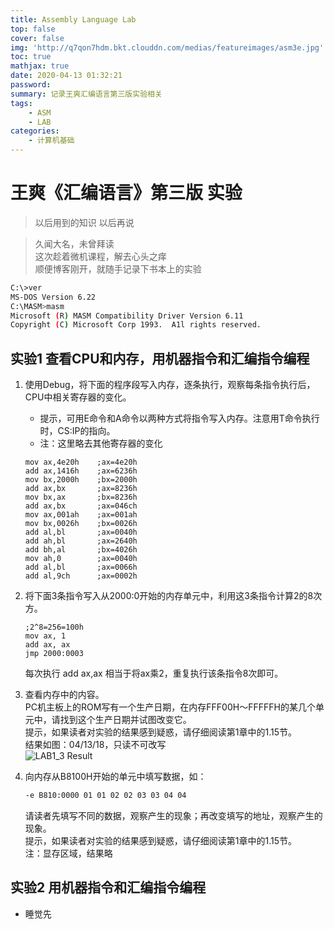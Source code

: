 ```yaml
---
title: Assembly Language Lab
top: false
cover: false
img: 'http://q7qon7hdm.bkt.clouddn.com/medias/featureimages/asm3e.jpg'
toc: true
mathjax: true
date: 2020-04-13 01:32:21
password:
summary: 记录王爽汇编语言第三版实验相关
tags:
    - ASM
    - LAB
categories:
    - 计算机基础
---
```


# 王爽《汇编语言》第三版 实验

> 以后用到的知识 以后再说  

> 久闻大名，未曾拜读  
    这次趁着微机课程，解去心头之痒  
    顺便博客刚开，就随手记录下书本上的实验  

```bash
C:\>ver 
MS-DOS Version 6.22  
C:\MASM>masm
Microsoft (R) MASM Compatibility Driver Version 6.11  
Copyright (C) Microsoft Corp 1993.  A1l rights reserved.
```

## 实验1 查看CPU和内存，用机器指令和汇编指令编程  

1. 使用Debug，将下面的程序段写入内存，逐条执行，观察每条指令执行后，CPU中相关寄存器的变化。  
    - 提示，可用E命令和A命令以两种方式将指令写入内存。注意用T命令执行时，CS:IP的指向。
    - 注：这里略去其他寄存器的变化
    ```x86asm
    mov ax,4e20h    ;ax=4e20h
    add ax,1416h	;ax=6236h
    mov bx,2000h	;bx=2000h
    add ax,bx	    ;ax=8236h
    mov bx,ax	    ;bx=8236h
    add ax,bx	    ;ax=046ch
    mov ax,001ah    ;ax=001ah
    mov bx,0026h	;bx=0026h
    add al,bl	    ;ax=0040h
    add ah,bl	    ;ax=2640h
    add bh,al	    ;bx=4026h
    mov ah,0	    ;ax=0040h
    add al,bl	    ;ax=0066h
    add al,9ch	    ;ax=0002h
    ```
    
2. 将下面3条指令写入从2000:0开始的内存单元中，利用这3条指令计算2的8次方。
    ```x86asm
    ;2^8=256=100h
    mov ax, 1
    add ax, ax
    jmp 2000:0003
    ```
    每次执行 add ax,ax 相当于将ax乘2，重复执行该条指令8次即可。

3. 查看内存中的内容。  
    PC机主板上的ROM写有一个生产日期，在内存FFF00H～FFFFFH的某几个单元中，请找到这个生产日期并试图改变它。  
    提示，如果读者对实验的结果感到疑惑，请仔细阅读第1章中的1.15节。  
    结果如图：04/13/18，只读不可改写  
    ![LAB1_3 Result](http://q7qon7hdm.bkt.clouddn.com/images/asmLab/lab1_jpg)

4. 向内存从B8100H开始的单元中填写数据，如：
    ```bash
    -e B810:0000 01 01 02 02 03 03 04 04
    ```
    请读者先填写不同的数据，观察产生的现象；再改变填写的地址，观察产生的现象。  
    提示，如果读者对实验的结果感到疑惑，请仔细阅读第1章中的1.15节。  
    注：显存区域，结果略

## 实验2 用机器指令和汇编指令编程

- 睡觉先